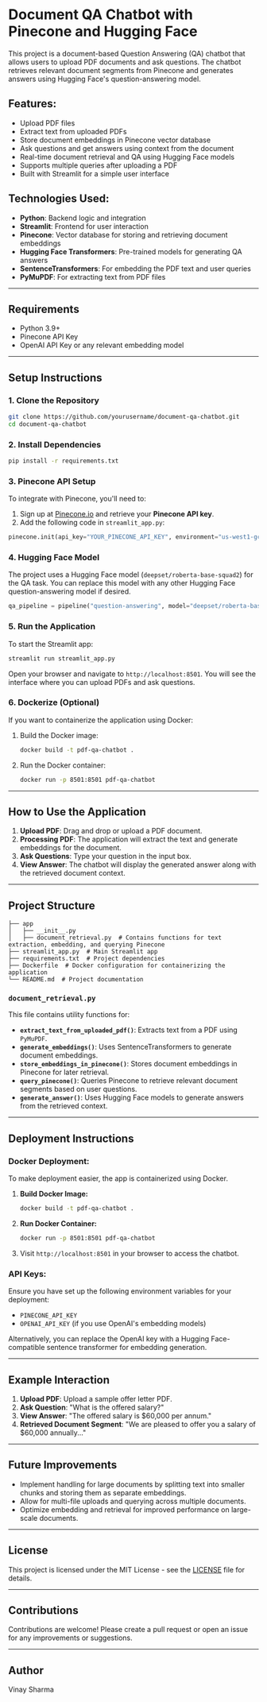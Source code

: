 
# Document QA Chatbot with Pinecone and Hugging Face

This project is a document-based Question Answering (QA) chatbot that allows users to upload PDF documents and ask questions. The chatbot retrieves relevant document segments from Pinecone and generates answers using Hugging Face's question-answering model.

## Features:
- Upload PDF files
- Extract text from uploaded PDFs
- Store document embeddings in Pinecone vector database
- Ask questions and get answers using context from the document
- Real-time document retrieval and QA using Hugging Face models
- Supports multiple queries after uploading a PDF
- Built with Streamlit for a simple user interface

## Technologies Used:
- **Python**: Backend logic and integration
- **Streamlit**: Frontend for user interaction
- **Pinecone**: Vector database for storing and retrieving document embeddings
- **Hugging Face Transformers**: Pre-trained models for generating QA answers
- **SentenceTransformers**: For embedding the PDF text and user queries
- **PyMuPDF**: For extracting text from PDF files

---

## Requirements

- Python 3.9+
- Pinecone API Key
- OpenAI API Key or any relevant embedding model

---

## Setup Instructions

### 1. Clone the Repository
```bash
git clone https://github.com/yourusername/document-qa-chatbot.git
cd document-qa-chatbot
```

### 2. Install Dependencies

```bash
pip install -r requirements.txt
```

### 3. Pinecone API Setup

To integrate with Pinecone, you'll need to:
1. Sign up at [Pinecone.io](https://www.pinecone.io) and retrieve your **Pinecone API key**.
2. Add the following code in `streamlit_app.py`:
```python
pinecone.init(api_key="YOUR_PINECONE_API_KEY", environment="us-west1-gcp")
```

### 4. Hugging Face Model

The project uses a Hugging Face model (`deepset/roberta-base-squad2`) for the QA task. You can replace this model with any other Hugging Face question-answering model if desired.

```python
qa_pipeline = pipeline("question-answering", model="deepset/roberta-base-squad2")
```

### 5. Run the Application

To start the Streamlit app:

```bash
streamlit run streamlit_app.py
```

Open your browser and navigate to `http://localhost:8501`. You will see the interface where you can upload PDFs and ask questions.

### 6. Dockerize (Optional)

If you want to containerize the application using Docker:

1. Build the Docker image:
   ```bash
   docker build -t pdf-qa-chatbot .
   ```

2. Run the Docker container:
   ```bash
   docker run -p 8501:8501 pdf-qa-chatbot
   ```

---

## How to Use the Application

1. **Upload PDF**: Drag and drop or upload a PDF document.
2. **Processing PDF**: The application will extract the text and generate embeddings for the document.
3. **Ask Questions**: Type your question in the input box.
4. **View Answer**: The chatbot will display the generated answer along with the retrieved document context.

---

## Project Structure

```
├── app
│   ├── __init__.py
│   ├── document_retrieval.py  # Contains functions for text extraction, embedding, and querying Pinecone
├── streamlit_app.py  # Main Streamlit app
├── requirements.txt  # Project dependencies
├── Dockerfile  # Docker configuration for containerizing the application
└── README.md  # Project documentation
```

### `document_retrieval.py`

This file contains utility functions for:
- **`extract_text_from_uploaded_pdf()`**: Extracts text from a PDF using `PyMuPDF`.
- **`generate_embeddings()`**: Uses SentenceTransformers to generate document embeddings.
- **`store_embeddings_in_pinecone()`**: Stores document embeddings in Pinecone for later retrieval.
- **`query_pinecone()`**: Queries Pinecone to retrieve relevant document segments based on user questions.
- **`generate_answer()`**: Uses Hugging Face models to generate answers from the retrieved context.

---

## Deployment Instructions

### Docker Deployment:

To make deployment easier, the app is containerized using Docker.

1. **Build Docker Image:**
   ```bash
   docker build -t pdf-qa-chatbot .
   ```

2. **Run Docker Container:**
   ```bash
   docker run -p 8501:8501 pdf-qa-chatbot
   ```

3. Visit `http://localhost:8501` in your browser to access the chatbot.

### API Keys:

Ensure you have set up the following environment variables for your deployment:
- `PINECONE_API_KEY`
- `OPENAI_API_KEY` (if you use OpenAI's embedding models)
  
Alternatively, you can replace the OpenAI key with a Hugging Face-compatible sentence transformer for embedding generation.

---

## Example Interaction

1. **Upload PDF**: Upload a sample offer letter PDF.
2. **Ask Question**: "What is the offered salary?"
3. **View Answer**: "The offered salary is $60,000 per annum."
4. **Retrieved Document Segment**: "We are pleased to offer you a salary of $60,000 annually..."

---

## Future Improvements

- Implement handling for large documents by splitting text into smaller chunks and storing them as separate embeddings.
- Allow for multi-file uploads and querying across multiple documents.
- Optimize embedding and retrieval for improved performance on large-scale documents.

---

## License

This project is licensed under the MIT License - see the [LICENSE](LICENSE) file for details.

---

## Contributions

Contributions are welcome! Please create a pull request or open an issue for any improvements or suggestions.

---

## Author
Vinay Sharma 
